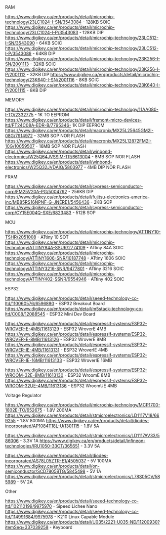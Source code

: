 RAM

https://www.digikey.ca/en/products/detail/microchip-technology/23LC1024-I-SN/3543084 - 128KB SOIC
https://www.digikey.ca/en/products/detail/microchip-technology/23LC1024-I-P/3543083  - 128KB DIP
https://www.digikey.ca/en/products/detail/microchip-technology/23LC512-I-SN/3543090  - 64KB  SOIC
https://www.digikey.ca/en/products/detail/microchip-technology/23LC512-I-P/3543089   - 64KB  DIP
https://www.digikey.ca/en/products/detail/microchip-technology/23K256-I-SN/2001113   - 32KB  SOIC
https://www.digikey.ca/en/products/detail/microchip-technology/23K256-I-P/2001112    - 32KB  DIP
https://www.digikey.ca/en/products/detail/microchip-technology/23K640-I-SN/2001116   - 8KB   SOIC
https://www.digikey.ca/en/products/detail/microchip-technology/23K640-I-P/2001115    - 8KB   DIP

MEMORY

https://www.digikey.ca/en/products/detail/microchip-technology/11AA080-I-TO/2332775       - 1K    TO  EEPROM
https://www.digikey.ca/en/products/detail/fremont-micro-devices-ltd/FT24C08A-EDR-B/7795346- 1K    DIP EEPROM
https://www.digikey.ca/en/products/detail/macronix/MX25L25645GM2I-08G/7914972             - 32MB  SOP NOR FLASH
https://www.digikey.ca/en/products/detail/macronix/MX25L12872FM2I-10G/10059507            - 16MB  SOP NOR FLASH
https://www.digikey.ca/en/products/detail/winbond-electronics/W25Q64JVSSIM-TR/6613004     - 8MB   SOP NOR FLASH  
https://www.digikey.ca/en/products/detail/winbond-electronics/W25Q32JVDAIQ/5803977        - 4MB   DIP NOR FLASH

FRAM

https://www.digikey.ca/en/products/detail/cypress-semiconductor-corp/FM25V20A-PG/5004792                - 256KB DIP
https://www.digikey.ca/en/products/detail/fujitsu-electronics-america-inc/MB85RS16NPNF-G-JNERE1/5456436 - 2KB   SOP
https://www.digikey.ca/en/products/detail/cypress-semiconductor-corp/CY15E004Q-SXE/6823483              - 512B SOP

MCU

https://www.digikey.ca/en/products/detail/microchip-technology/ATTINY10-TSHR/2051008   - ATtiny 10   SOT
https://www.digikey.ca/en/products/detail/microchip-technology/ATTINY84A-SSUR/2774109  - ATtiny 84A  SOIC
https://www.digikey.ca/en/products/detail/microchip-technology/ATTINY1606-SNR/10187748 - ATtiny 1606 SOIC
https://www.digikey.ca/en/products/detail/microchip-technology/ATTINY3216-SNR/9477801  - ATtiny 3216 SOIC
https://www.digikey.ca/en/products/detail/microchip-technology/ATTINY402-SSNR/9554946  - ATtiny 402  SOIC

ESP32

https://www.digikey.ca/en/products/detail/seeed-technology-co-ltd/110060576/6596880 - ESP32 Breakout Board
https://www.digikey.ca/en/products/detail/m5stack-technology-co-ltd/C008/12088545   - ESP32 Mini Dev Board

https://www.digikey.ca/en/products/detail/espressif-systems/ESP32-WROVER-E-4MB/11613129    - ESP32 WroverE 4MB
https://www.digikey.ca/en/products/detail/espressif-systems/ESP32-WROVER-E-8MB/11613126    - ESP32 WroverE 8MB
https://www.digikey.ca/en/products/detail/espressif-systems/ESP32-WROVER-IE-4MB/11613131   - ESP32 WroverIE 4MB
https://www.digikey.ca/en/products/detail/espressif-systems/ESP32-WROVER-IE-16MB/11613133  - ESP32 WroverIE 16MB

https://www.digikey.ca/en/products/detail/espressif-systems/ESP32-WROOM-32E-8MB/11613130   - ESP32 WroomE 8MB
https://www.digikey.ca/en/products/detail/espressif-systems/ESP32-WROOM-32UE-4MB/11613136  - ESP32 WroomUE 4MB

Voltage Regulator

https://www.digikey.ca/en/products/detail/microchip-technology/MCP1700-1802E-TO/652675 - 1.8V 200MA
https://www.digikey.ca/en/products/detail/stmicroelectronics/LD1117V18/669255          - 1.8V 800MA
https://www.digikey.ca/en/products/detail/diodes-incorporated/AP1084T18L-U/1301115     - 1.8V 5A

https://www.digikey.ca/en/products/detail/stmicroelectronics/LD1117AV33/586006         - 3.3V 1A
https://www.digikey.ca/en/products/detail/infineon-technologies/IRU1050-33CT/365651    - 3.3V 5A

https://www.digikey.ca/en/products/detail/diodes-incorporated/AS78L05ZTR-E1/4505037    - 5V 100MA
https://www.digikey.ca/en/products/detail/on-semiconductor/SCD7805BTG/5845498          - 5V 1A
https://www.digikey.ca/en/products/detail/stmicroelectronics/L78S05CV/585989           - 5V 2A

Other

https://www.digikey.ca/en/products/detail/seeed-technology-co-ltd/102110199/9975970        - Sipeed Lichee Nano
https://www.digikey.ca/en/products/detail/seeed-technology-co-ltd/114991684/9975978        - K210 Linux Capable Module
https://www.digikey.ca/en/products/detail/U035/2221-U035-ND/11200930?itemSeq=337039258     - Keyboard
